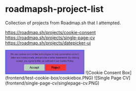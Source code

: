 # roadmapsh-project-list
Collection of projects from Roadmap.sh that I attempted.

https://roadmap.sh/projects/cookie-consent  
https://roadmap.sh/projects/single-page-cv  
https://roadmap.sh/projects/datepicker-ui  

<img src="frontend/test-cookie-box/cookiebox.PNG" width="256"/>
![Cookie Consent Box](frontend/test-cookie-box/cookiebox.PNG)
![Single Page CV](frontend/single-page-cv/singlepage-cv.PNG)
